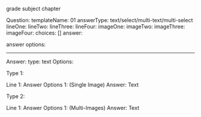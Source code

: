 grade
subject
chapter

Question:
templateName: 01
answerType: text/select/multi-text/multi-select
lineOne: 
lineTwo: 
lineThree: 
lineFour: 
imageOne:
imageTwo:
imageThree: 
imageFour:
choices: []
answer: 

answer options:

-------------------------------
Answer:
type: text
Options: 


Type 1:

Line 1:
Answer Options 1: (Single Image)
Answer: Text

Type 2:

Line 1:
Answer Options 1: (Multi-Images)
Answer: Text
